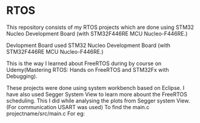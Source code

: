 # RTOS
This repository consists of my RTOS projects which are done using STM32 Nucleo Development Board (with STM32F446RE MCU Nucleo-F446RE.)

Devlopment Board used STM32 Nucleo Development Board (with STM32F446RE MCU Nucleo-F446RE.)

This is the way I learned about FreeRTOS during by course on Udemy(Mastering RTOS: Hands on FreeRTOS and STM32Fx with Debugging).

These projects were done using system workbench based on Eclipse.
I have also used Segger System View to learn more abount the FreeRTOS scheduling. This I did while analysing the plots from Segger system View.
(For communication USART was used)
To find the main.c projectname/src/main.c For eg: 
